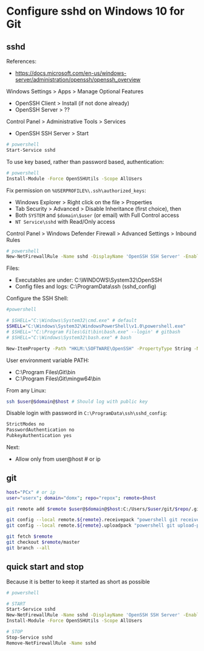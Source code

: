# Configure sshd on Windows 10 for Git

## sshd

References:
- https://docs.microsoft.com/en-us/windows-server/administration/openssh/openssh_overview

Windows Settings > Apps > Manage Optional Features
- OpenSSH Client > Install (if not done already)
- OpenSSH Server > ??

Control Panel > Administrative Tools > Services
- OpenSSH SSH Server > Start
```bash
# powershell
Start-Service sshd
```

To use key based, rather than password based, authentication:
```bash
# powershell
Install-Module -Force OpenSSHUtils -Scope AllUsers
```

Fix permission on `%USERPROFILE%\.ssh\authorized_keys`:
- Windows Explorer > Right click on the file > Properties
- Tab Security > Advanced > Disable Inheritance (first choice), then
- Both `SYSTEM` and `$domain\$user` (or email) with Full Control access
- `NT Service\sshd` with Read/Only access

Control Panel > Windows Defender Firewall > Advanced Settings > Inbound Rules
```bash
# powershell
New-NetFirewallRule -Name sshd -DisplayName 'OpenSSH SSH Server' -Enabled True -Direction Inbound -Protocol TCP -Action Allow -LocalPort 22
```

Files:
- Executables are under: C:\WINDOWS\System32\OpenSSH
- Config files and logs: C:\ProgramData\ssh (sshd_config)

Configure the SSH Shell:
```bash
#powershell

# $SHELL="C:\Windows\System32\cmd.exe" # default
$SHELL="C:\Windows\System32\WindowsPowerShell\v1.0\powershell.exe"
# $SHELL='"C:\Program Files\Git\bin\bash.exe" --login' # gitbash
# $SHELL="C:\Windows\System32\bash.exe" # bash

New-ItemProperty -Path "HKLM:\SOFTWARE\OpenSSH" -PropertyType String -Name DefaultShell -Value "$SHELL" -Force
```

User environment variable PATH:
- C:\Program Files\Git\bin
- C:\Program Files\Git\mingw64\bin

From any Linux:
```bash
ssh $user@$domain@$host # Should log with public key
```

Disable login with password in `C:\ProgramData\ssh\sshd_config`:
```bash
StrictModes no
PasswordAuthentication no
PubkeyAuthentication yes
```

Next:
- Allow only from user@host # or ip

## git

```bash
host="PCx" # or ip
user="userx"; domain="domx"; repo="repox"; remote=$host

git remote add $remote $user@$domain@$host:C:/Users/$user/git/$repo/.git

git config --local remote.${remote}.receivepack "powershell git receive-pack"
git config --local remote.${remote}.uploadpack "powershell git upload-pack"

git fetch $remote
git checkout $remote/master
git branch --all
```

## quick start and stop

Because it is better to keep it started as short as possible

```bash
# powershell

# START
Start-Service sshd
New-NetFirewallRule -Name sshd -DisplayName 'OpenSSH SSH Server' -Enabled True -Direction Inbound -Protocol TCP -Action Allow -LocalPort 22
Install-Module -Force OpenSSHUtils -Scope AllUsers

# STOP
Stop-Service sshd
Remove-NetFirewallRule -Name sshd
```
